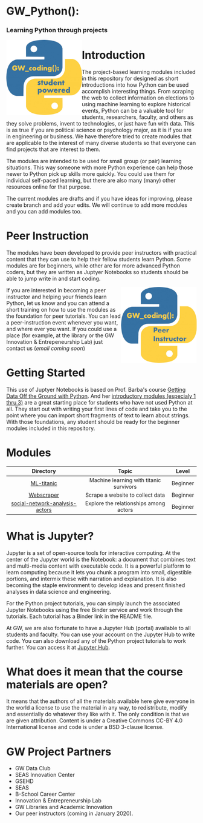 
# GW_Python():
### Learning Python through projects
 <img align="left" src="/images/Python%20Logo%20Student%20Powered.jpg" alt="GW Python Logo"
	title="GW Python Logo" width="200" height="198" />
  
# Introduction
The project-based learning modules included in this repository for designed as short introductions into how Python can be used accomplish interesting things. From scraping the web to collect information on elections to using machine learning to explore historical events, Python can be a valuable tool for students, researchers, faculty, and others as they solve problems, invent to technologies, or just have fun with data.  This is as true if you are political science or psychology major, as it is if you are in engineering or business.  We have therefore tried to create modules that are applicable to the interest of many diverse students so that everyone can find projects that are interest to them. 

The modules are intended to be used for small group (or pair) learning situations. This way someone with more Python experience can help those newer to Python pick up skills more quickly.  You could use them for individual self-paced learning, but there are also many (many) other resources online for that purpose.

The current modules are drafts and if you have ideas for improving, please create branch and add your edits. We will continue to add more modules and you can add modules too.

# Peer Instruction
The modules have been developed to provide peer instructors with practical content that they can use to help their fellow students learn Python. Some modules are for beginners, while other are for more advanced Python coders, but they are written as Juptyer Notebooks so students should be able to jump write in and start coding. 

<img align="right" src="/images/Python%20Logo%20Peer%20Instructor.jpg" alt="GW Python Peer Logo"
	title="GW Python Peer Logo" width="200" height="200" />
	
If you are interested in becoming a peer instructor and helping your friends learn Python, let us know and you can attend a short training on how to use the modules as the foundation for peer tutorials. You can lead a peer-instruction event whenever you want, and where ever you want. If you could use a place (for example, at the library or the GW Innovation & Entrepeneurship Lab) just contact us (*email coming soon*)

# Getting Started
This use of Juptyer Notebooks is based on Prof. Barba's course [Getting Data Off the Ground with Python](https://openedx.seas.gwu.edu/courses/course-v1:GW+EngComp1+2018/about).  And her [introductory modules (especialy 1 thru 3)](https://github.com/engineersCode/EngComp1_offtheground/tree/master/notebooks_en) are a great starting place for students who have not used Python at all.  They start out with writing your first lines of code and take you to the point where you can import short fragments of text to learn about strings.  With those foundations, any student should be ready for the beginner modules included in this repository.

# Modules

| Directory  | Topic       | Level |
| :-----------: | :-----------------: | :-----------------: |
| [ML-titanic](https://github.com/gwu-libraries/python-learning-examples/tree/master/ML-titanic)  | Machine learning with titanic survivors      | Beginner |
| [Webscraper](https://github.com/gwu-libraries/python-learning-examples/tree/master/Webscraper)    | Scrape a website to collect data      | Beginner |
| [social-network-analysis-actors](https://github.com/gwu-libraries/python-learning-examples/tree/master/social-network-analysis-actors)     | Explore the relationships among actors | Beginner |

# What is Jupyter?
Jupyter is a set of open-source tools for interactive computing. At the center of the Jupyter world is the Notebook: a document that combines text and multi-media content with executable code. It is a powerful platform to learn computing because it lets you chunk a program into small, digestible portions, and intermix these with narration and explanation. It is also becoming the staple environment to develop ideas and present finished analyses in data science and engineering.

For the Python project tutorials, you can simply launch the associated Jupyter Notebooks using the free Binder service and work through the tutorials. Each tutorial has a Binder link in the README file. 

At GW, we are also fortunate to have a Jupyter Hub (portal) available to all students and faculty. You can use your account on the Jupyter Hub to write code. You can also download any of the Python project tutorials to work further.  You can access it at [Jupyter Hub](https://go.gwu.edu/jhub).

# What does it mean that the course materials are open?
It means that the authors of all the materials available here give everyone in the world a license to use the material in any way, to redistribute, modify and essentially do whatever they like with it. The only condition is that we are given attribution. Content is under a Creative Commons CC-BY 4.0 International license and code is under a BSD 3-clause license.

# GW Project Partners
- GW Data Club
- SEAS Innovation Center
- GSEHD
- SEAS 
- B-School Career Center
- Innovation & Entrepreneurship Lab
- GW Libraries and Academic Innovation
- Our peer instructors (coming in January 2020). 



